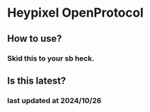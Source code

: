 # Heypixel OpenProtocol

## How to use?
### Skid this to your sb heck.

## Is this latest?
### last updated at 2024/10/26
